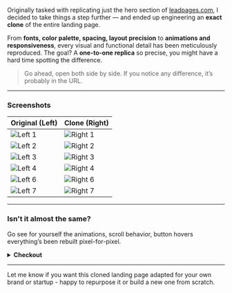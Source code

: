 Originally tasked with replicating just the hero section of [leadpages.com](https://www.leadpages.com), I decided to take things a step further — and ended up engineering an **exact clone** of the entire landing page.

From **fonts, color palette, spacing, layout precision** to **animations and responsiveness**, every visual and functional detail has been meticulously reproduced. The goal? A **one-to-one replica** so precise, you might have a hard time spotting the difference.

> Go ahead, open both side by side. If you notice any difference, it’s probably in the URL.

---

### Screenshots

| **Original (Left)**                                                                        | **Clone (Right)**                                                                           |
| ------------------------------------------------------------------------------------------ | ------------------------------------------------------------------------------------------- |
| ![Left 1](https://github.com/user-attachments/assets/8c5471cb-a93e-4cd7-ac7b-a2e68f743d33) | ![Right 1](https://github.com/user-attachments/assets/1958d32b-b661-4c11-b819-f214bc43cd62) |
| ![Left 2](https://github.com/user-attachments/assets/33bd4ec6-8c9f-420c-98f4-3159196a7c31) | ![Right 2](https://github.com/user-attachments/assets/ea882ab3-c48b-4300-b265-caa046fc968b) |
| ![Left 3](https://github.com/user-attachments/assets/ece5f36f-e5d6-42d0-b07f-95188e8b133c) | ![Right 3](https://github.com/user-attachments/assets/c7dfea15-eab3-475f-a040-49fb15baa62a) |
| ![Left 4](https://github.com/user-attachments/assets/65ba9ef8-c47b-499c-9f5e-7172ebce27ab) | ![Right 4](https://github.com/user-attachments/assets/c18ea9f9-f393-44aa-b73d-40b1e5cddcd3) |
| ![Left 6](https://github.com/user-attachments/assets/6d85decb-965b-4cb7-8406-912ce8b01e4a) | ![Right 6](https://github.com/user-attachments/assets/d2b9a7e0-27fb-4e5c-a7ac-2387f78a85fd) |
| ![Left 7](https://github.com/user-attachments/assets/fdbb5639-5374-4754-9374-314dd9b922c5) | ![Right 7](https://github.com/user-attachments/assets/be0b9388-f049-44ee-88f2-2bf8ee83c201) |

---

### Isn't it almost the same?

Go see for yourself the animations, scroll behavior, button hovers everything’s been rebuilt pixel-for-pixel.

<details>
<summary><strong>Checkout</strong></summary>

* **Left Column → Original [leadpages.com](https://www.leadpages.com)**
* **Right Column → My Clone**
  🔗 [Live Clone Site](https://your-deployment-url.com)
  💻 [Source Code on GitHub](https://github.com/your-username/leadpages-clone)

</details>

---

Let me know if you want this cloned landing page adapted for your own brand or startup - happy to repurpose it or build a new one from scratch.
